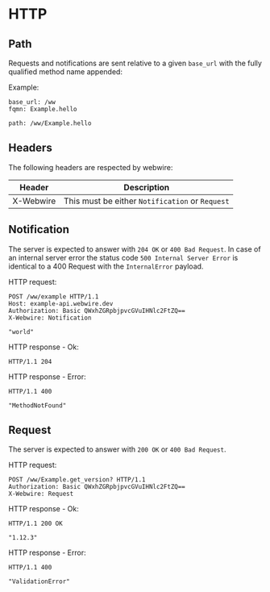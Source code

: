 # HTTP

## Path

Requests and notifications are sent relative to a given `base_url` with
the fully qualified method name appended:

Example:

    base_url: /ww
    fqmn: Example.hello

    path: /ww/Example.hello

## Headers

The following headers are respected by webwire:

| Header | Description |
| --- | --- |
| X-Webwire | This must be either `Notification` or `Request` |

## Notification

The server is expected to answer with `204 OK` or `400 Bad Request`.
In case of an internal server error the status code `500 Internal
Server Error` is identical to a 400 Request with the `InternalError`
payload.

HTTP request:

    POST /ww/example HTTP/1.1
    Host: example-api.webwire.dev
    Authorization: Basic QWxhZGRpbjpvcGVuIHNlc2FtZQ==
    X-Webwire: Notification

    "world"

HTTP response - Ok:

    HTTP/1.1 204

HTTP response - Error:

    HTTP/1.1 400

    "MethodNotFound"

## Request

The server is expected to answer with `200 OK` or `400 Bad Request`.


HTTP request:

    POST /ww/Example.get_version? HTTP/1.1
    Authorization: Basic QWxhZGRpbjpvcGVuIHNlc2FtZQ==
    X-Webwire: Request

HTTP response - Ok:

    HTTP/1.1 200 OK

    "1.12.3"

HTTP response - Error:

    HTTP/1.1 400

    "ValidationError"
